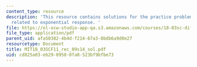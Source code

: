 ```yaml
---
content_type: resource
description: 'This resource contains solutions for the practice problem statements
  related to exponential response. '
file: https://ol-ocw-studio-app-qa.s3.amazonaws.com/courses/18-03sc-differential-equations-fall-2011/cd825a03eb2909580fa0523bf9bfbe73_MIT18_03SCF11_rec_09s14_sol.pdf
file_type: application/pdf
parent_uid: afa50382-4b4d-f214-67a3-8bdb6a9d0e27
resourcetype: Document
title: MIT18_03SCF11_rec_09s14_sol.pdf
uid: cd825a03-eb29-0958-0fa0-523bf9bfbe73
---
```

